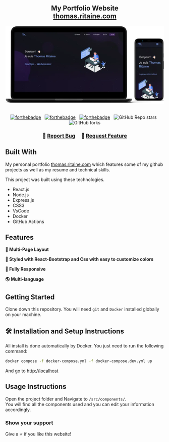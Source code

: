 <h2 align="center">
  My Portfolio Website<br/>
  <a href="https://thomas.ritaine.com" target="_blank">thomas.ritaine.com</a>
</h2>
<div align="center">
  <img alt="Demo" src="./src/Assets/Projects/portfolio.webp" />
</div>

<br/>

<center>

[![forthebadge](https://forthebadge.com/images/badges/built-with-love.svg)](https://forthebadge.com) &nbsp;
[![forthebadge](https://forthebadge.com/images/badges/made-with-javascript.svg)](https://forthebadge.com) &nbsp;
[![forthebadge](https://forthebadge.com/images/badges/open-source.svg)](https://forthebadge.com) &nbsp;
![GitHub Repo stars](https://img.shields.io/github/stars/soumyajit4419/Portfolio?color=red&logo=github&style=for-the-badge) &nbsp;
![GitHub forks](https://img.shields.io/github/forks/soumyajit4419/Portfolio?color=red&logo=github&style=for-the-badge)

</center>

<h3 align="center">
    🔹
    <a href="https://github.com/ThomasRitaine/portfolio/issues">Report Bug</a> &nbsp; &nbsp;
    🔹
    <a href="https://github.com/ThomasRitaine/portfolio/issues">Request Feature</a>
</h3>

## Built With

My personal portfolio <a href="https://thomas.ritaine.com/" target="_blank">thomas.ritaine.com</a> which features some of my github projects as well as my resume and technical skills.<br/>

This project was built using these technologies.

- React.js
- Node.js
- Express.js
- CSS3
- VsCode
- Docker
- GitHub Actions

## Features

**📖 Multi-Page Layout**

**🎨 Styled with React-Bootstrap and Css with easy to customize colors**

**📱 Fully Responsive**

**🌎 Multi-language**

## Getting Started

Clone down this repository. You will need `git` and `Docker` installed globally on your machine.

## 🛠 Installation and Setup Instructions

All install is done automatically by Docker. You just need to run the following command:
```sh
docker compose -f docker-compose.yml -f docker-compose.dev.yml up
```

And go to [http://localhost](http://localhost)

## Usage Instructions

Open the project folder and Navigate to `/src/components/`. <br/>
You will find all the components used and you can edit your information accordingly.

### Show your support

Give a ⭐ if you like this website!

